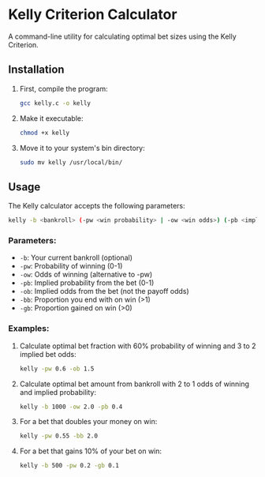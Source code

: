 # Kelly Criterion Calculator

A command-line utility for calculating optimal bet sizes using the Kelly Criterion.

## Installation

1. First, compile the program:

   ```bash
   gcc kelly.c -o kelly
   ```

2. Make it executable:

   ```bash
   chmod +x kelly
   ```

3. Move it to your system's bin directory:
   ```bash
   sudo mv kelly /usr/local/bin/
   ```

## Usage

The Kelly calculator accepts the following parameters:

```bash
kelly -b <bankroll> (-pw <win probability> | -ow <win odds>) (-pb <implied probability> | -ob <implied odds> | -bb <bet back ratio> | -gb <gain ratio>)
```

### Parameters:

- `-b`: Your current bankroll (optional)
- `-pw`: Probability of winning (0-1)
- `-ow`: Odds of winning (alternative to -pw)
- `-pb`: Implied probability from the bet (0-1)
- `-ob`: Implied odds from the bet (not the payoff odds)
- `-bb`: Proportion you end with on win (>1)
- `-gb`: Proportion gained on win (>0)

### Examples:

1. Calculate optimal bet fraction with 60% probability of winning and 3 to 2 implied bet odds:

   ```bash
   kelly -pw 0.6 -ob 1.5
   ```

2. Calculate optimal bet amount from bankroll with 2 to 1 odds of winning and implied probability:

   ```bash
   kelly -b 1000 -ow 2.0 -pb 0.4
   ```

3. For a bet that doubles your money on win:

   ```bash
   kelly -pw 0.55 -bb 2.0

   ```

4. For a bet that gains 10% of your bet on win:
   ```bash
   kelly -b 500 -pw 0.2 -gb 0.1
   ```
